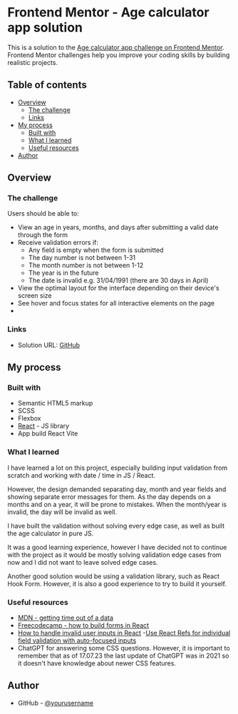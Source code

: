 # Frontend Mentor - Age calculator app solution

This is a solution to the [Age calculator app challenge on Frontend Mentor](https://www.frontendmentor.io/challenges/age-calculator-app-dF9DFFpj-Q). Frontend Mentor challenges help you improve your coding skills by building realistic projects. 

## Table of contents

- [Overview](#overview)
  - [The challenge](#the-challenge)
  - [Links](#links)
- [My process](#my-process)
  - [Built with](#built-with)
  - [What I learned](#what-i-learned)
  - [Useful resources](#useful-resources)
- [Author](#author)

## Overview

### The challenge

Users should be able to:

- View an age in years, months, and days after submitting a valid date through the form
- Receive validation errors if:
  - Any field is empty when the form is submitted
  - The day number is not between 1-31
  - The month number is not between 1-12
  - The year is in the future
  - The date is invalid e.g. 31/04/1991 (there are 30 days in April)
- View the optimal layout for the interface depending on their device's screen size
- See hover and focus states for all interactive elements on the page
- 
### Links

- Solution URL: [GitHub](https://github.com/alawllm/fm_age_calculator_app)

## My process

### Built with

- Semantic HTML5 markup
- SCSS
- Flexbox
- [React](https://reactjs.org/) - JS library
- App build React Vite

### What I learned

I have learned a lot on this project, especially building input validation from scratch and working with date / time in JS / React. 

However, the design demanded separating day, month and year fields and showing separate error messages for them. As the day depends on a months and on a year, it will be prone to mistakes. When the month/year is invalid, the day will be invalid as well.

I have built the validation without solving every edge case, as well as built the age calculator in pure JS.

It was a good learning experience, however I have decided not to continue with the project as it would be mostly solving validation edge cases from now and I did not want to leave solved edge cases.

Another good solution would be using a validation library, such as React Hook Form. However, it is also a good experience to try to build it yourself.

### Useful resources

- [MDN - getting time out of a data](https://developer.mozilla.org/en-US/docs/Web/JavaScript/Reference/Global_Objects/Date/getTime?retiredLocale=de)
- [Freecodecamp - how to build forms in React](https://www.freecodecamp.org/news/how-to-build-forms-in-react/) 
- [How to handle invalid user inputs in React](https://medium.com/web-dev-survey-from-kyoto/how-to-handle-invalid-user-inputs-in-react-forms-for-ux-design-best-practices-e3108ef8a793)
-[Use React Refs for individual field validation with auto-focused inputs](https://levelup.gitconnected.com/add-individual-field-validation-with-auto-focused-input-to-login-form-3267bd27d67c)
- ChatGPT for answering some CSS questions. However, it is important to remember that as of 17.07.23 the last update of ChatGPT was in 2021 so it doesn't have knowledge about newer CSS features. 

## Author

- GitHub - [@yourusername](https://github.com/alawllm)




